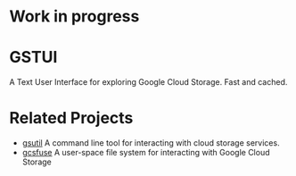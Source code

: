 # Work in progress

# GSTUI

A Text User Interface for exploring Google Cloud Storage. Fast and cached.

# Related Projects

* [gsutil](https://github.com/GoogleCloudPlatform/gsutil) A command line tool for interacting with cloud storage services. 
* [gcsfuse](https://github.com/GoogleCloudPlatform/gcsfuse) A user-space file system for interacting with Google Cloud Storage 
